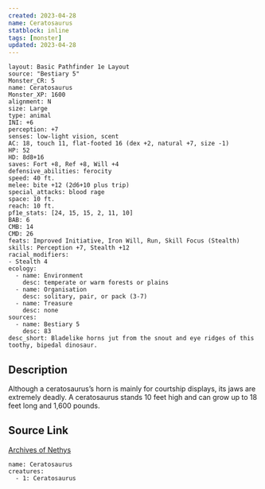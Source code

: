 ```yaml
---
created: 2023-04-28
name: Ceratosaurus
statblock: inline
tags: [monster]
updated: 2023-04-28
---
```

```statblock
layout: Basic Pathfinder 1e Layout
source: "Bestiary 5"
Monster_CR: 5
name: Ceratosaurus
Monster_XP: 1600
alignment: N
size: Large
type: animal
INI: +6
perception: +7
senses: low-light vision, scent
AC: 18, touch 11, flat-footed 16 (dex +2, natural +7, size -1)
HP: 52
HD: 8d8+16
saves: Fort +8, Ref +8, Will +4
defensive_abilities: ferocity
speed: 40 ft.
melee: bite +12 (2d6+10 plus trip)
special_attacks: blood rage
space: 10 ft.
reach: 10 ft.
pf1e_stats: [24, 15, 15, 2, 11, 10]
BAB: 6
CMB: 14
CMD: 26
feats: Improved Initiative, Iron Will, Run, Skill Focus (Stealth)
skills: Perception +7, Stealth +12
racial_modifiers:
- Stealth 4
ecology:
  - name: Environment
    desc: temperate or warm forests or plains
  - name: Organisation
    desc: solitary, pair, or pack (3-7)
  - name: Treasure
    desc: none
sources:
  - name: Bestiary 5
    desc: 83
desc_short: Bladelike horns jut from the snout and eye ridges of this toothy, bipedal dinosaur.
```
## Description
Although a ceratosaurus’s horn is mainly for courtship displays, its jaws are extremely deadly. A ceratosaurus stands 10 feet high and can grow up to 18 feet long and 1,600 pounds.
## Source Link
[Archives of Nethys](https://aonprd.com/MonsterDisplay.aspx?ItemName=Ceratosaurus)
```encounter-table
name: Ceratosaurus
creatures:
  - 1: Ceratosaurus
```

